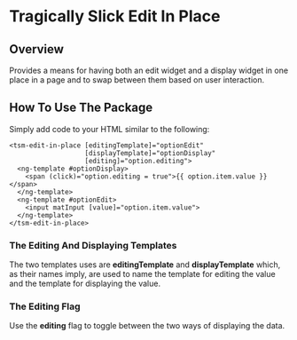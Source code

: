 # Tragically Slick Edit In Place

## Overview

Provides a means for having both an edit widget and a display widget in one place in a page and to 
swap between them based on user interaction.

## How To Use The Package

Simply add code to your HTML similar to the following:

```
<tsm-edit-in-place [editingTemplate]="optionEdit"
                   [displayTemplate]="optionDisplay"
                   [editing]="option.editing">
  <ng-template #optionDisplay>
    <span (click)="option.editing = true">{{ option.item.value }}</span>
  </ng-template>
  <ng-template #optionEdit>
    <input matInput [value]="option.item.value">
  </ng-template>
</tsm-edit-in-place>
```

### The Editing And Displaying Templates

The two templates uses are **editingTemplate** and **displayTemplate** which, as their names imply,
are used to name the template for editing the value and the template for displaying the value.

### The Editing Flag

Use the **editing** flag to toggle between the two ways of displaying the data.
